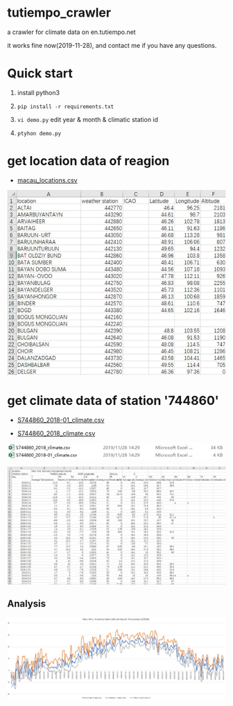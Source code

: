 # tutiempo_crawler

a crawler for climate data on en.tutiempo.net

it works fine now(2019-11-28), and contact me if you have any questions.

# Quick start 

1. install python3

2. `pip install -r requirements.txt`

3. `vi demo.py` edit year & month & climatic station id

4. `ptyhon demo.py`

# get location data of reagion

- [macau_locations.csv](samples/macau_locations.csv)

 ![image](https://github.com/VShawn/tutiempo_crawler/blob/master/README_FILES/locations_of_macau.jpg)


# get climate data of station '744860'

- [S744860_2018-01_climate.csv](samples/S744860_2018-01_climate.csv)

- [S744860_2018_climate.csv](samples/S744860_2018_climate.csv)

 ![image](https://github.com/VShawn/tutiempo_crawler/blob/master/README_FILES/csv.jpg)

 ![image](https://github.com/VShawn/tutiempo_crawler/blob/master/README_FILES/data.jpg)

## Analysis

 ![image](https://github.com/VShawn/tutiempo_crawler/blob/master/README_FILES/analysis.jpg)




